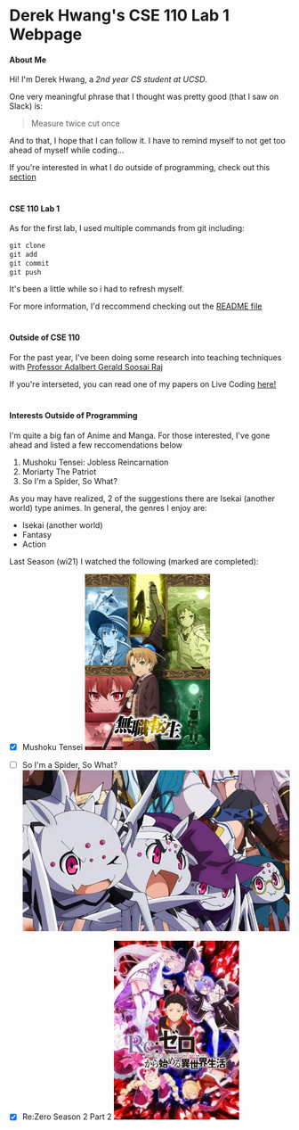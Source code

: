 # Derek Hwang's CSE 110 Lab 1 Webpage

#### **About Me**

Hi! I'm Derek Hwang, a *2nd year CS student at UCSD*.

One very meaningful phrase that I thought was pretty good (that I saw on Slack) is:
 > Measure twice cut once
  
And to that, I hope that I can follow it. I have to remind myself to not get too ahead of myself while coding...

If you're interested in what I do outside of programming, check out this [section](#interests-outside-of-programming) 

#
#### **CSE 110 Lab 1**
As for the first lab, I used multiple commands from git including: 
```
git clone
git add
git commit
git push
```

It's been a little while so i had to refresh myself.

For more information, I'd reccommend checking out the [README file](README.md)


#
#### **Outside of CSE 110**
For the past year, I've been doing some research into teaching techniques with [Professor Adalbert Gerald Soosai Raj](https://adalbertgerald.github.io/) 

If you're interseted, you can read one of my papers on Live Coding [here!](https://dl.acm.org/doi/10.1145/3441636.3442317)


#
#### **Interests Outside of Programming**
I'm quite a big fan of Anime and Manga. For those interested, I've gone ahead and listed a few reccomendations below

1. Mushoku Tensei: Jobless Reincarnation
2. Moriarty The Patriot
3. So I'm a Spider, So What?


As you may have realized, 2 of the suggestions there are Isekai (another world) type animes. In general, the genres I enjoy are:

- Isekai (another world)
- Fantasy
- Action


Last Season (wi21) I watched the following (marked are completed):
- [x] Mushoku Tensei ![Mushoku](Images/Mushoku.jpg)
- [ ] So I'm a Spider, So What? ![Kumo](Images/kumo.jpg)
- [x] Re:Zero Season 2 Part 2 ![rezero2](Images/rezero.jpg)

